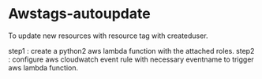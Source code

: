 # Awstags-autoupdate

To update new resources with resource tag with createduser.

step1 : create a python2 aws lambda function with the attached roles. 
step2 : configure aws cloudwatch event rule with necessary eventname to trigger aws lambda function.
